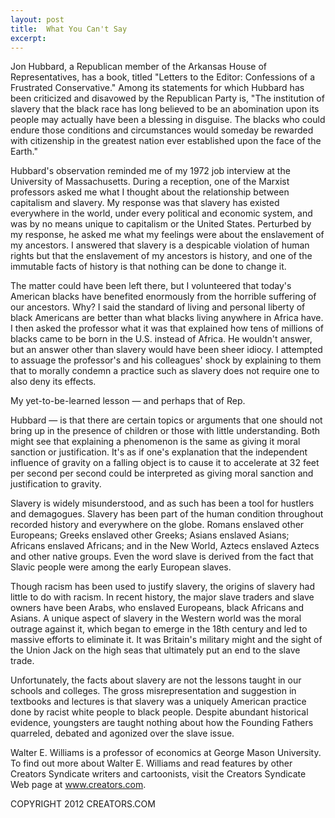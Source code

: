 ```yaml
---
layout: post
title:  What You Can't Say
excerpt:
---
```


Jon Hubbard, a Republican member of the Arkansas House of Representatives, has a book, titled "Letters to the Editor: Confessions of a Frustrated Conservative." Among its statements for which Hubbard has been criticized and disavowed by the Republican Party is, "The institution of slavery that the black race has long believed to be an abomination upon its people may actually have been a blessing in disguise. The blacks who could endure those conditions and circumstances would someday be rewarded with citizenship in the greatest nation ever established upon the face of the Earth."

Hubbard's observation reminded me of my 1972 job interview at the University of Massachusetts. During a reception, one of the Marxist professors asked me what I thought about the relationship between capitalism and slavery. My response was that slavery has existed everywhere in the world, under every political and economic system, and was by no means unique to capitalism or the United States. Perturbed by my response, he asked me what my feelings were about the enslavement of my ancestors. I answered that slavery is a despicable violation of human rights but that the enslavement of my ancestors is history, and one of the immutable facts of history is that nothing can be done to change it.

The matter could have been left there, but I volunteered that today's American blacks have benefited enormously from the horrible suffering of our ancestors. Why? I said the standard of living and personal liberty of black Americans are better than what blacks living anywhere in Africa have. I then asked the professor what it was that explained how tens of millions of blacks came to be born in the U.S. instead of Africa. He wouldn't answer, but an answer other than slavery would have been sheer idiocy. I attempted to assuage the professor's and his colleagues' shock by explaining to them that to morally condemn a practice such as slavery does not require one to also deny its effects.

My yet-to-be-learned lesson — and perhaps that of Rep.

 Hubbard — is that there are certain topics or arguments that one should not bring up in the presence of children or those with little understanding. Both might see that explaining a phenomenon is the same as giving it moral sanction or justification. It's as if one's explanation that the independent influence of gravity on a falling object is to cause it to accelerate at 32 feet per second per second could be interpreted as giving moral sanction and justification to gravity.

Slavery is widely misunderstood, and as such has been a tool for hustlers and demagogues. Slavery has been part of the human condition throughout recorded history and everywhere on the globe. Romans enslaved other Europeans; Greeks enslaved other Greeks; Asians enslaved Asians; Africans enslaved Africans; and in the New World, Aztecs enslaved Aztecs and other native groups. Even the word slave is derived from the fact that Slavic people were among the early European slaves.

Though racism has been used to justify slavery, the origins of slavery had little to do with racism. In recent history, the major slave traders and slave owners have been Arabs, who enslaved Europeans, black Africans and Asians. A unique aspect of slavery in the Western world was the moral outrage against it, which began to emerge in the 18th century and led to massive efforts to eliminate it. It was Britain's military might and the sight of the Union Jack on the high seas that ultimately put an end to the slave trade.

Unfortunately, the facts about slavery are not the lessons taught in our schools and colleges. The gross misrepresentation and suggestion in textbooks and lectures is that slavery was a uniquely American practice done by racist white people to black people. Despite abundant historical evidence, youngsters are taught nothing about how the Founding Fathers quarreled, debated and agonized over the slave issue.

Walter E. Williams is a professor of economics at George Mason University. To find out more about Walter E. Williams and read features by other Creators Syndicate writers and cartoonists, visit the Creators Syndicate Web page at www.creators.com.

COPYRIGHT 2012 CREATORS.COM
